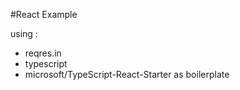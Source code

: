 #React Example

using : 
- reqres.in
- typescript
- microsoft/TypeScript-React-Starter as boilerplate